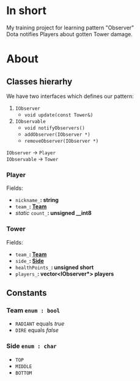 # In short
My training project for learning pattern "Observer" <br>
Dota notifies Players about gotten Tower damage.
# About
## Classes hierarhy
We have two interfaces which defines our pattern:
1. `IObserver` 
   - `void update(const Tower&)` 
2. `IObservable`
   - `void notifyObservers()`
   - `addObserver(IObserver *)`
   - `removeObserver(IObserver *)`

`IObserver` -> `Player` <br>
`IObservable` -> `Tower`

### Player
Fields:
* `nickname_`**: string**
* `team_`**: <a href="#team-enum--bool">Team</a>**
* _static_ `count_`**: unsigned __int8**

### Tower
Fields:
* `team_`**: <a href="#team-enum--bool">Team</a>**
* `side_`**: <a href="#side-enum--char">Side</a>**
* `healthPoints_`**: unsigned short**
* `players_`**: vector<IObserver*> players**

## Constants

### Team `enum : bool`
* `RADIANT` equals _true_
* `DIRE` equals _false_

### Side `enum : char`
* `TOP`
* `MIDDLE`
* `BOTTOM`
